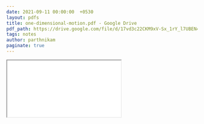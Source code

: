 ```yaml
---
date: 2021-09-11 00:00:00  +0530
layout: pdfs
title: one-dimensional-motion.pdf - Google Drive
pdf_path: https://drive.google.com/file/d/17vd3c22CKM9xV-Sx_1rY_l7UBEN4T92P/preview?usp=sharing
tags: notes
author: parthnikam
paginate: true
---
```


<iframe class="embed-pdf" src="{{ page.pdf_path }}#toolbar=0" seamless="seamless" scrolling="no" style="overflow:hidden"></iframe>
